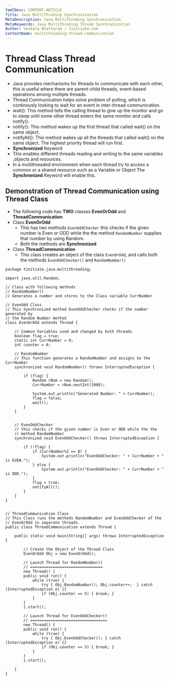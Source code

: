 ```yaml
---
YamlDesc: CONTENT-ARTICLE
Title: Java MultiThreding Synchronization
MetaDescription: Java MultiThreding Synchronization
MetaKeywords: Java MultiThreding Thread Synchronization
Author: Venkata Bhattaram / tinitiate.com
ContentName: multithreading-thread-communication
---
```


# Thread Class Thread Communication
* Java provides mechanisms for threads to communicate with each other, this is
  useful where there are parent-child threads, event-based operations among 
  multiple threads.
* Thread Communication helps solve problem of polling, which is continously 
  looking to wait for an event in inter-thread communication.
* wait(): This method tells the calling thread to give up the monitor and
          go to sleep until some other thread enters the same monitor 
          and calls notify().
* notify(): This method wakes up the first thread that called wait() on 
            the same object.
* notifyAll(): This method wakes up all the threads that called wait()
               on the same object. The highest priority thread will run first.
* **Synchronized** Keyword 
 * This enables different threads reading and writing to the same variables
   ,objects and resources.
 * In a multithreaded environment when each thread try to access a common or 
   a shared resource such as a Variable or Object The **Synchronized** Keyword 
   will enable this.

   
## Demonstration of Thread Communication using Thread Class
* The following code has **TWO** classes **EvenOrOdd** and **ThreadCommunication**
* Class **EvenOrOdd**
  * This has two methods `EvenOddChecker` this checks if the given number 
    is Even or ODD while the the method `RandomNumber` supplies that 
    number by using Random.
  * Both the methods are **Synchronized**
* Class **ThreadCommunication**
  * This class creates an object of the class `EvenOrOdd`, and calls both 
    the methods `EvenOddChecker()` and `RandomNumber()`
```
package tinitiate.java.multithreading;

import java.util.Random;

// Class with following methods
// RandomNumber()
// Generates a number and stores to the Class variable CurrNumber 

// EvenOdd Class
// This Synchronized method EvenOddChecker checks if the number generated by 
// the Random Number method
class EvenOrOdd extends Thread {

    // Common Variables used and changed by both threads
    boolean flag = true;
    static int CurrNumber = 0;
    int counter = 0;
    
    // RandomNumber
    // This function generates a RandomNumber and assigns to the CurrNumber
    synchronized void RandomNumber() throws InterruptedException {

        if (flag) {
            Random rNum = new Random();
            CurrNumber = rNum.nextInt(1000);
    
            System.out.println("Generated Number: " + CurrNumber);
            flag = false;
            wait();
        }
    }


    // EvenOddChecker
    // this checks if the given number is Even or ODD while the the 
    // method RandomNumber
    synchronized void EvenOddChecker() throws InterruptedException {

        if (!flag) {
            if (CurrNumber%2 == 0) {
                System.out.println("EvenOddChecker: " + CurrNumber + " is EVEN.");
            } else {
                System.out.println("EvenOddChecker: " + CurrNumber + " is ODD.");
            }
            flag = true;
            notifyAll();
        }    
    }
}


// ThreadCommunication Class
// This Class runs the methods RandomNumber and EvenOddChecker of the 
// EvenOrOdd in separate threads.
public class ThreadCommunication extends Thread {

    public static void main(String[] args) throws InterruptedException {

        // Create the Object of the Thread Class
        EvenOrOdd Obj = new EvenOrOdd();
        
        // Launch Thread for RandomNumber()
        // ================================
        new Thread() {
        public void run() {
            while (true) {
                try { Obj.RandomNumber(); Obj.counter++;  } catch (InterruptedException e) {}
                if (Obj.counter == 5) { break; }
            }
        }
        }.start();

        // Launch Thread for EvenOddChecker()
        // ==================================
        new Thread() {
        public void run() {
            while (true) {
                try { Obj.EvenOddChecker(); } catch (InterruptedException e) {}
                if (Obj.counter == 5) { break; }
            }
        }
        }.start();

    }
}
```
